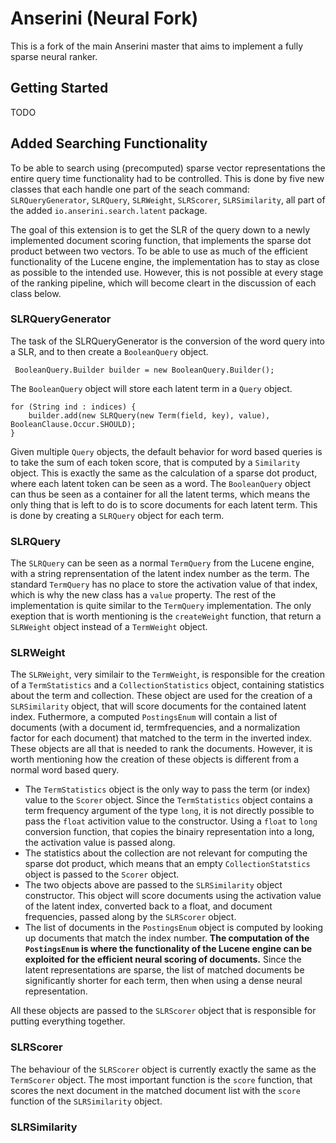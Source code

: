 Anserini (Neural Fork)
========
This is a fork of the main Anserini master that aims to implement a fully sparse neural ranker.

## Getting Started

TODO

<!-- Run the following commands to see it functioning:

```
./compile-jar.sh
```
This compiles the java executable to be able to create an index and to search it. The index is created with

```
./create-index.sh
```
This creates a test index (in the testindex directory) from the files in the testfiles directory. This index can then be searched with
```
./run-jar.sh
```
which uses the queries in the topics.msmarco.doc.dev.txt to search the index. The results can be found in run.msmarco-doc.sr.topics.msmarco-doc.dev.txt -->

## Added Searching Functionality

To be able to search using (precomputed) sparse vector representations the entire query time functionality had to be controlled. This is done by five new classes that each handle one part of the seach command: `SLRQueryGenerator`, `SLRQuery`, `SLRWeight`, `SLRScorer`, `SLRSimilarity`, all part of the added `io.anserini.search.latent` package. 

The goal of this extension is to get the SLR of the query down to a newly implemented document scoring function, that implements the sparse dot product between two vectors. To be able to use as much of the efficient functionality of the Lucene engine, the implementation has to stay as close as possible to the intended use. However, this is not possible at every stage of the ranking pipeline, which will  become cleart in the discussion of each class below.

### SLRQueryGenerator

The task of the SLRQueryGenerator is the conversion of the word query into a SLR, and to then create a `BooleanQuery` object. 
```
 BooleanQuery.Builder builder = new BooleanQuery.Builder();
```

The `BooleanQuery` object will store each latent term in a `Query` object. 
```
for (String ind : indices) {
    builder.add(new SLRQuery(new Term(field, key), value), BooleanClause.Occur.SHOULD);
}
```

Given multiple `Query` objects, the default behavior for word based queries is to take the sum of each token score, that is computed by a `Similarity` object. This is exactly the same as the calculation of a sparse dot product, where each latent token can be seen as a word. The `BooleanQuery` object can thus be seen as a container for all the latent terms, which means the only thing that is left to do is to score documents for each latent term. This is done by creating a `SLRQuery` object for each term.

### SLRQuery

The `SLRQuery` can be seen as a normal `TermQuery` from the Lucene engine, with a string reprensentation of the latent index number as the term. The standard `TermQuery` has no place to store the activation value of that index, which is why the new class has a `value` property. The rest of the implementation is quite similar to the `TermQuery` implementation. The only exeption that is worth mentioning is the `createWeight` function, that return a `SLRWeight` object instead of a `TermWeight` object. 

### SLRWeight

The `SLRWeight`, very similair to the `TermWeight`, is responsible for the creation of a `TermStatistics` and a `CollectionStatistics` object, containing statistics about the term and collection. These object are used for the creation of a `SLRSimilarity` object, that will score documents for the contained latent index. Futhermore, a computed `PostingsEnum` will contain a list of documents (with a document id, termfrequencies, and a normalization factor for each document) that matched to the term in the inverted index. These objects are all that is needed to rank the documents. However, it is worth mentioning how the creation of these objects is different from a normal word based query. 

- The `TermStatistics` object is the only way to pass the term (or index) value to the `Scorer` object. Since the `TermStatistics` object contains a term frequency argument of the type `long`, it is not directly possible to pass the `float` activition value to the constructor. Using a `float` to `long` conversion function, that copies the binairy representation into a long, the activation value is passed along.
- The statistics about the collection are not relevant for computing the sparse dot product, which means that an empty `CollectionStatstics` object is passed to the `Scorer` object.
- The two objects above are passed to the `SLRSimilarity` object constructor. This object will score documents using the activation value of the latent index, converted back to a float, and document frequencies, passed along by the `SLRScorer` object.
- The list of documents in the `PostingsEnum` object is computed by looking up documents that match the index number. **The computation of the `PostingsEnum` is where the functionality of the Lucene engine can be exploited for the efficient neural scoring of documents.** Since the latent representations are sparse, the list of matched documents be significantly shorter for each term, then when using a dense neural representation. 

All these objects are passed to the `SLRScorer` object that is responsible for putting everything together.

### SLRScorer

The behaviour of the `SLRScorer` object is currently exactly the same as the `TermScorer` object. The most important function is the `score` function, that scores the next document in the matched document list with the `score` function of the `SLRSimilarity` object.

### SLRSimilarity

